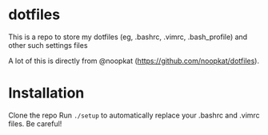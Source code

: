# dotfiles
This is a repo to store my dotfiles (eg, .bashrc, .vimrc, .bash_profile) and other such settings files

A lot of this is directly from @noopkat (https://github.com/noopkat/dotfiles).


# Installation
Clone the repo
Run `./setup` to automatically replace your .bashrc and .vimrc files. Be careful!
